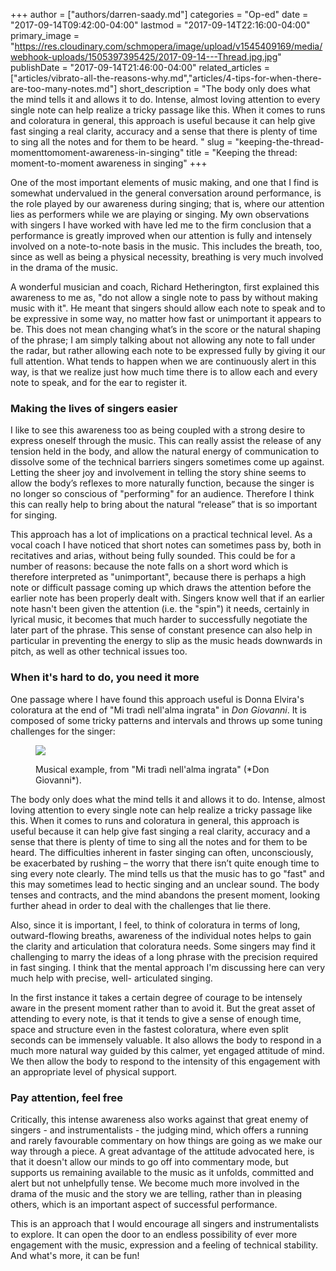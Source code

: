 +++
author = ["authors/darren-saady.md"]
categories = "Op-ed"
date = "2017-09-14T09:42:00-04:00"
lastmod = "2017-09-14T22:16:00-04:00"
primary_image = "https://res.cloudinary.com/schmopera/image/upload/v1545409169/media/webhook-uploads/1505397395425/2017-09-14---Thread.jpg.jpg"
publishDate = "2017-09-14T21:46:00-04:00"
related_articles = ["articles/vibrato-all-the-reasons-why.md","articles/4-tips-for-when-there-are-too-many-notes.md"]
short_description = "The body only does what the mind tells it and allows it to do. Intense, almost loving attention to every single note can help realize a tricky passage like this. When it comes to runs and coloratura in general, this approach is useful because it can help give fast singing a real clarity, accuracy and a sense that there is plenty of time to sing all the notes and for them to be heard. "
slug = "keeping-the-thread-momenttomoment-awareness-in-singing"
title = "Keeping the thread: moment-to-moment awareness in singing"
+++

One of the most important elements of music making, and one that I find is somewhat undervalued in the general conversation around performance, is the role played by our awareness during singing; that is, where our attention lies as performers while we are playing or singing. My own observations with singers I have worked with have led me to the firm conclusion that a performance is greatly improved when our attention is fully and intensely involved on a note-to-note basis in the music. This includes the breath, too, since as well as being a physical necessity, breathing is very much involved in the drama of the music. 

A wonderful musician and coach, Richard Hetherington, first explained this awareness to me as, "do not allow a single note to pass by without making music with it". He meant that singers should allow each note to speak and to be expressive in some way, no matter how fast or unimportant it appears to be. This does not mean changing what’s in the score or the natural shaping of the phrase; I am simply talking about not allowing any note to fall under the radar, but rather allowing each note to be expressed fully by giving it our full attention. What tends to happen when we are continuously alert in this way, is that we realize just how much time there is to allow each and every note to speak, and for the ear to register it.

### Making the lives of singers easier

I like to see this awareness too as being coupled with a strong desire to express oneself through the music. This can really assist the release of any tension held in the body, and allow the natural energy of communication to dissolve some of the technical barriers singers sometimes come up against. Letting the sheer joy and involvement in telling the story shine seems to allow the body’s reflexes to more naturally function, because the singer is no longer so conscious of "performing" for an audience. Therefore I think this can really help to bring about the natural “release” that is so important for singing. 

This approach has a lot of implications on a practical technical level. As a vocal coach I have noticed that short notes can sometimes pass by, both in recitatives and arias, without being fully sounded. This could be for a number of reasons: because the note falls on a short word which is therefore interpreted as "unimportant", because there is perhaps a high note or difficult passage coming up which draws the attention before the earlier note has been properly dealt with. Singers know well that if an earlier note hasn't been given the attention (i.e. the "spin") it needs, certainly in lyrical music, it becomes that much harder to successfully negotiate the later part of the phrase. This sense of constant presence can also help in particular in preventing the energy to slip as the music heads downwards in pitch, as well as other technical issues too.

### When it's hard to do, you need it more

One passage where I have found this approach useful is Donna Elvira's coloratura at the end of "Mi tradì nell'alma ingrata" in *Don Giovanni*. It is composed of some tricky patterns and intervals and throws up some tuning challenges for the singer:

<figure data-type="image">

![](https://res.cloudinary.com/schmopera/image/upload/v1545409169/media/webhook-uploads/1505439819105/2017-09-15---Mi-tradi.jpg.jpg)
<figcaption>Musical example, from "Mi tradì nell'alma ingrata" (*Don Giovanni*).</figcaption>
</figure>

The body only does what the mind tells it and allows it to do. Intense, almost loving attention to every single note can help realize a tricky passage like this. When it comes to runs and coloratura in general, this approach is useful because it can help give fast singing a real clarity, accuracy and a sense that there is plenty of time to sing all the notes and for them to be heard. The difficulties inherent in faster singing can often, unconsciously, be exacerbated by rushing – the worry that there isn’t quite enough time to sing every note clearly. The mind tells us that the music has to go "fast" and this may sometimes lead to hectic singing and an unclear sound. The body tenses and contracts, and the mind abandons the present moment, looking further ahead in order to deal with the challenges that lie there.

Also, since it is important, I feel, to think of coloratura in terms of long, outward-flowing breaths, awareness of the individual notes helps to gain the clarity and articulation that coloratura needs. Some singers may find it challenging to marry the ideas of a long phrase with the precision required in fast singing. I think that the mental approach I'm discussing here can very much help with precise, well- articulated singing.

In the first instance it takes a certain degree of courage to be intensely aware in the present moment rather than to avoid it. But the great asset of attending to every note, is that it tends to give a sense of enough time, space and structure even in the fastest coloratura, where even split seconds can be immensely valuable. It also allows the body to respond in a much more natural way guided by this calmer, yet engaged attitude of mind. We then allow the body to respond to the intensity of this engagement with an appropriate level of physical support.

### Pay attention, feel free

Critically, this intense awareness also works against that great enemy of singers - and instrumentalists - the judging mind, which offers a running and rarely favourable commentary on how things are going as we make our way through a piece. A great advantage of the attitude advocated here, is that it doesn't allow our minds to go off into commentary mode, but supports us remaining available to the music as it unfolds, committed and alert but not unhelpfully tense. We become much more involved in the drama of the music and the story we are telling, rather than in pleasing others, which is an important aspect of successful performance. 

This is an approach that I would encourage all singers and instrumentalists to explore.  It can open the door to an endless possibility of ever more engagement with the music, expression and a feeling of technical stability. And what's more, it can be fun!
